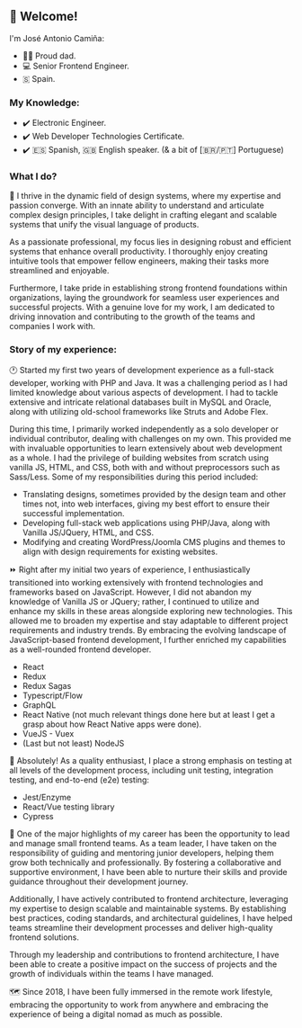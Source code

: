 ## 👋 Welcome!
 
I'm José Antonio Camiña:
 - 👶🏼 Proud dad.
 - 💻 Senior Frontend Engineer.
 - 🇸 Spain.

### My Knowledge:

- ✔️ Electronic Engineer.
- ✔️ Web Developer Technologies Certificate.
- ✔️ 🇪🇸 Spanish, 🇬🇧 English speaker. (& a bit of [🇧🇷/🇵🇹] Portuguese)

### What I do?

💖 I thrive in the dynamic field of design systems, where my expertise and passion converge. With an innate ability to understand and articulate complex design principles, I take delight in crafting elegant and scalable systems that unify the visual language of products.

As a passionate professional, my focus lies in designing robust and efficient systems that enhance overall productivity. I thoroughly enjoy creating intuitive tools that empower fellow engineers, making their tasks more streamlined and enjoyable.

Furthermore, I take pride in establishing strong frontend foundations within organizations, laying the groundwork for seamless user experiences and successful projects. With a genuine love for my work, I am dedicated to driving innovation and contributing to the growth of the teams and companies I work with.

### Story of my experience:

🕐 Started my first two years of development experience as a full-stack developer, working with PHP and Java. It was a challenging period as I had limited knowledge about various aspects of development. I had to tackle extensive and intricate relational databases built in MySQL and Oracle, along with utilizing old-school frameworks like Struts and Adobe Flex.

During this time, I primarily worked independently as a solo developer or individual contributor, dealing with challenges on my own. This provided me with invaluable opportunities to learn extensively about web development as a whole. I had the privilege of building websites from scratch using vanilla JS, HTML, and CSS, both with and without preprocessors such as Sass/Less. Some of my responsibilities during this period included:

- Translating designs, sometimes provided by the design team and other times not, into web interfaces, giving my best effort to ensure their successful implementation.
- Developing full-stack web applications using PHP/Java, along with Vanilla JS/JQuery, HTML, and CSS.
- Modifying and creating WordPress/Joomla CMS plugins and themes to align with design requirements for existing websites.

⏩ Right after my initial two years of experience, I enthusiastically transitioned into working extensively with frontend technologies and frameworks based on JavaScript. However, I did not abandon my knowledge of Vanilla JS or JQuery; rather, I continued to utilize and enhance my skills in these areas alongside exploring new technologies. This allowed me to broaden my expertise and stay adaptable to different project requirements and industry trends. By embracing the evolving landscape of JavaScript-based frontend development, I further enriched my capabilities as a well-rounded frontend developer.
  - React
  - Redux
  - Redux Sagas
  - Typescript/Flow
  - GraphQL
  - React Native (not much relevant things done here but at least I get a grasp about how React Native apps were done).
  - VueJS - Vuex
  - (Last but not least) NodeJS

🔎 Absolutely! As a quality enthusiast, I place a strong emphasis on testing at all levels of the development process, including unit testing, integration testing, and end-to-end (e2e) testing:
 - Jest/Enzyme
 - React/Vue testing library
 - Cypress

🏁 One of the major highlights of my career has been the opportunity to lead and manage small frontend teams. As a team leader, I have taken on the responsibility of guiding and mentoring junior developers, helping them grow both technically and professionally. By fostering a collaborative and supportive environment, I have been able to nurture their skills and provide guidance throughout their development journey.

Additionally, I have actively contributed to frontend architecture, leveraging my expertise to design scalable and maintainable systems. By establishing best practices, coding standards, and architectural guidelines, I have helped teams streamline their development processes and deliver high-quality frontend solutions.

Through my leadership and contributions to frontend architecture, I have been able to create a positive impact on the success of projects and the growth of individuals within the teams I have managed. 

🗺️ Since 2018, I have been fully immersed in the remote work lifestyle, embracing the opportunity to work from anywhere and embracing the experience of being a digital nomad as much as possible.
